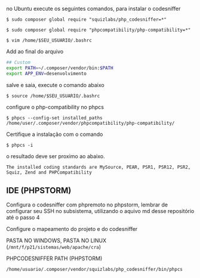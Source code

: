 no Ubuntu execute os seguintes comandos, para instalar o codesniffer

`$ sudo composer global require "squizlabs/php_codesniffer=*"`

`$ sudo composer global require "phpcompatibility/php-compatibility=*"`

`$ vim /home/$SEU_USUARIO/.bashrc`

Add ao final do arquivo

```bash
## Custom
export PATH=~/.composer/vendor/bin:$PATH
export APP_ENV=desenvolvimento
```

salve e saia, execute o comando abaixo

`$ source /home/$SEU_USUARIO/.bashrc`

configure o php-compatibility no phpcs

`$ phpcs --config-set installed_paths /home/user/.composer/vendor/phpcompatibility/php-compatibility/`

Certifique a instalação com o comando

`$ phpcs -i`

o resultado deve ser proximo ao abaixo.

`The installed coding standards are MySource, PEAR, PSR1, PSR12, PSR2, Squiz, Zend and PHPCompatibility`

## IDE (PHPSTORM)

Configura o codesniffer com phpremoto no phpstorm, lembrar de configurar seu SSH no subsistema, utilizando o aquivo md desse repositório até o passo 4

Configure o mapeamento do projeto e do codesniffer

PASTA NO WINDOWS, PASTA NO LINUX (`/mnt/f/p21/sistemas/web/apache/cra`)

PHPCODESNIFFER PATH (PHPSTORM)

`/home/usuario/.composer/vendor/squizlabs/php_codesniffer/bin/phpcs`
